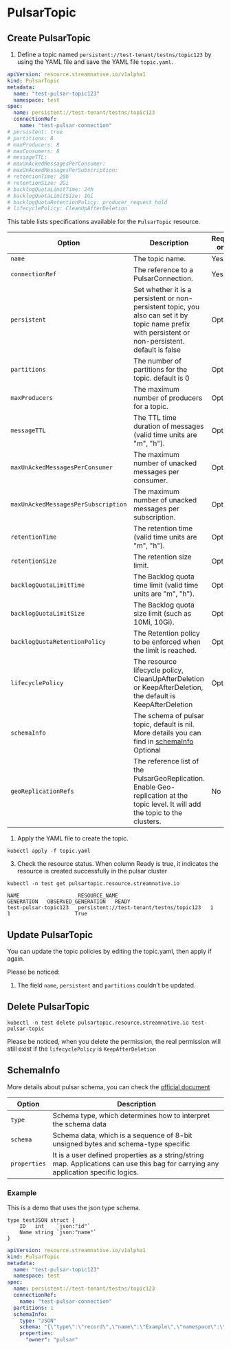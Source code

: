 # PulsarTopic

## Create PulsarTopic

1. Define a topic named `persistent://test-tenant/testns/topic123` by using the YAML file and save the YAML file `topic.yaml`.
```yaml
apiVersion: resource.streamnative.io/v1alpha1
kind: PulsarTopic
metadata:
  name: "test-pulsar-topic123"
  namespace: test
spec:
  name: persistent://test-tenant/testns/topic123
  connectionRef:
    name: "test-pulsar-connection"
# persistent: true
# partitions: 8
# maxProducers: 8
# maxConsumers: 8
# messageTTL:
# maxUnAckedMessagesPerConsumer:
# maxUnAckedMessagesPerSubscription:
# retentionTime: 20h
# retentionSize: 2Gi
# backlogQuotaLimitTime: 24h
# backlogQuotaLimitSize: 1Gi
# backlogQuotaRetentionPolicy: producer_request_hold
# lifecyclePolicy: CleanUpAfterDeletion
```

This table lists specifications available for the `PulsarTopic` resource.

| Option | Description | Required or not |
| ---| --- |--- |
| `name` | The topic name. | Yes |
| `connectionRef` | The reference to a PulsarConnection. | Yes |
| `persistent` | Set whether it is a persistent or non-persistent topic, you also can set it by topic name prefix with persistent or non-persistent. default is false| Optional |
| `partitions` | The number of partitions for the topic. default is 0 | Optional |
| `maxProducers` | The maximum number of  producers for a topic. | Optional |
| `messageTTL` | The TTL time duration of messages (valid time units are "m", "h").| Optional |
| `maxUnAckedMessagesPerConsumer` | The maximum number of unacked messages per consumer. | Optional |
| `maxUnAckedMessagesPerSubscription` | The maximum number of unacked messages per subscription. | Optional |
| `retentionTime` | The retention time (valid time units are "m", "h"). | Optional |
| `retentionSize` | The retention size limit. | Optional |
| `backlogQuotaLimitTime` | The Backlog quota time limit (valid time units are "m", "h"). | Optional |
| `backlogQuotaLimitSize` | The Backlog quota size limit (such as 10Mi, 10Gi). | Optional |
| `backlogQuotaRetentionPolicy` | The Retention policy to be enforced when the limit is reached. | Optional |
| `lifecyclePolicy` | The resource lifecycle policy, CleanUpAfterDeletion or KeepAfterDeletion, the default is KeepAfterDeletion | Optional |
| `schemaInfo` | The schema of pulsar topic, default is nil. More details you can find in [schemaInfo](#schemainfo) Optional |
| `geoReplicationRefs` | The reference list of the PulsarGeoReplication. Enable Geo-replication at the topic level. It will add the topic to the clusters. | No |

1. Apply the YAML file to create the topic.

```shell
kubectl apply -f topic.yaml
```

3. Check the resource status. When column Ready is true, it indicates the resource is created successfully in the pulsar cluster

```shell
kubectl -n test get pulsartopic.resource.streamnative.io
```

```shell
NAME                   RESOURCE_NAME                              GENERATION   OBSERVED_GENERATION   READY
test-pulsar-topic123   persistent://test-tenant/testns/topic123   1            1                     True
```

## Update PulsarTopic
You can update the topic policies by editing the topic.yaml, then apply if again. 

Please be noticed:
1. The field `name`, `persistent` and `partitions` couldn’t be updated.


## Delete PulsarTopic

```shell
kubectl -n test delete pulsartopic.resource.streamnative.io test-pulsar-topic
```

Please be noticed, when you delete the permission, the real permission will still exist if the `lifecyclePolicy` is `KeepAfterDeletion`



## SchemaInfo

More details about pulsar schema, you can check the [official document](https://pulsar.apache.org/docs/2.10.x/schema-understand/)

| Option | Description |
| ---| --- |
| `type` | Schema type, which determines how to interpret the schema data |
| `schema` | Schema data, which is a sequence of 8-bit unsigned bytes and schema-type specific |
| `properties` | It is a user defined properties as a string/string map. Applications can use this bag for carrying any application specific logics. |

### Example

This is a demo that uses the json type schema.

```golang
type testJSON struct {
	ID   int    `json:"id"`
	Name string `json:"name"`
}
```

```yaml
apiVersion: resource.streamnative.io/v1alpha1
kind: PulsarTopic
metadata:
  name: "test-pulsar-topic123"
  namespace: test
spec:
  name: persistent://test-tenant/testns/topic123
  connectionRef:
    name: "test-pulsar-connection"
  partitions: 1
  schemaInfo:
    type: "JSON"
    schema: "{\"type\":\"record\",\"name\":\"Example\",\"namespace\":\"test\",\"fields\":[{\"name\":\"ID\",\"type\":\"int\"},{\"name\":\"Name\",\"type\":\"string\"}]}"
    properties:
      "owner": "pulsar"
```